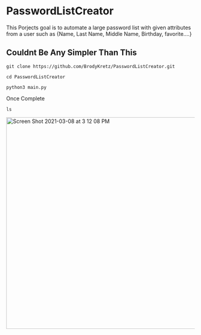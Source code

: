# PasswordListCreator
This Porjects goal is to automate a large password list with given attributes from a user such as {Name, Last Name, Middle Name, Birthday, favorite....}

## Couldnt Be Any Simpler Than This

```
git clone https://github.com/BrodyKretz/PasswordListCreator.git
```
```
cd PasswordListCreator
```
```
python3 main.py
```

Once Complete 

```
ls
```

<img width="567" alt="Screen Shot 2021-03-08 at 3 12 08 PM" src="https://user-images.githubusercontent.com/43651169/110388804-e25d3480-8020-11eb-9c5f-46a50debfc93.png">
